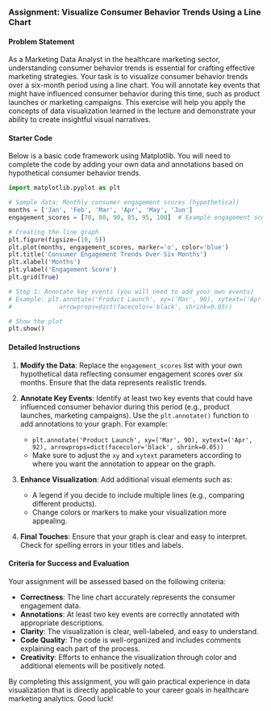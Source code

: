 ### Assignment: Visualize Consumer Behavior Trends Using a Line Chart

#### Problem Statement
As a Marketing Data Analyst in the healthcare marketing sector, understanding consumer behavior trends is essential for crafting effective marketing strategies. Your task is to visualize consumer behavior trends over a six-month period using a line chart. You will annotate key events that might have influenced consumer behavior during this time, such as product launches or marketing campaigns. This exercise will help you apply the concepts of data visualization learned in the lecture and demonstrate your ability to create insightful visual narratives.

#### Starter Code
Below is a basic code framework using Matplotlib. You will need to complete the code by adding your own data and annotations based on hypothetical consumer behavior trends.

```python
import matplotlib.pyplot as plt

# Sample data: Monthly consumer engagement scores (hypothetical)
months = ['Jan', 'Feb', 'Mar', 'Apr', 'May', 'Jun']
engagement_scores = [70, 80, 90, 85, 95, 100]  # Example engagement scores

# Creating the line graph
plt.figure(figsize=(10, 5))
plt.plot(months, engagement_scores, marker='o', color='blue')
plt.title('Consumer Engagement Trends Over Six Months')
plt.xlabel('Months')
plt.ylabel('Engagement Score')
plt.grid(True)

# Step 1: Annotate key events (you will need to add your own events)
# Example: plt.annotate('Product Launch', xy=('Mar', 90), xytext=('Apr', 92),
#             arrowprops=dict(facecolor='black', shrink=0.05))

# Show the plot
plt.show()
```

#### Detailed Instructions
1. **Modify the Data**: Replace the `engagement_scores` list with your own hypothetical data reflecting consumer engagement scores over six months. Ensure that the data represents realistic trends.

2. **Annotate Key Events**: Identify at least two key events that could have influenced consumer behavior during this period (e.g., product launches, marketing campaigns). Use the `plt.annotate()` function to add annotations to your graph. For example:
   - `plt.annotate('Product Launch', xy=('Mar', 90), xytext=('Apr', 92), arrowprops=dict(facecolor='black', shrink=0.05))`
   - Make sure to adjust the `xy` and `xytext` parameters according to where you want the annotation to appear on the graph.

3. **Enhance Visualization**: Add additional visual elements such as:
   - A legend if you decide to include multiple lines (e.g., comparing different products).
   - Change colors or markers to make your visualization more appealing.

4. **Final Touches**: Ensure that your graph is clear and easy to interpret. Check for spelling errors in your titles and labels.

#### Criteria for Success and Evaluation
Your assignment will be assessed based on the following criteria:

- **Correctness**: The line chart accurately represents the consumer engagement data.
- **Annotations**: At least two key events are correctly annotated with appropriate descriptions.
- **Clarity**: The visualization is clear, well-labeled, and easy to understand.
- **Code Quality**: The code is well-organized and includes comments explaining each part of the process.
- **Creativity**: Efforts to enhance the visualization through color and additional elements will be positively noted.

By completing this assignment, you will gain practical experience in data visualization that is directly applicable to your career goals in healthcare marketing analytics. Good luck!